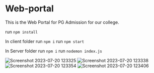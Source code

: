 # Web-portal
This is the Web Portal for PG Admission for our college.

run `npm install` 

In client folder
run `npm i`
run `npm start`

In Server folder
run `npm i`
run `nodemon index.js`



![Screenshot 2023-07-20 123325](https://github.com/shivi11g/Web-portal-dhananjay/assets/99272893/5deacaac-0f8f-45c2-bf22-188304d2673f)
![Screenshot 2023-07-20 123338](https://github.com/shivi11g/Web-portal-dhananjay/assets/99272893/951346d8-5bcf-4236-b301-78735dac1ea4)
![Screenshot 2023-07-20 123354](https://github.com/shivi11g/Web-portal-dhananjay/assets/99272893/394ac2aa-5563-48fe-9b3f-7808b4269f95)
![Screenshot 2023-07-20 123406](https://github.com/shivi11g/Web-portal-dhananjay/assets/99272893/549ac3bd-053d-4ed5-828a-291ee52c62be)
